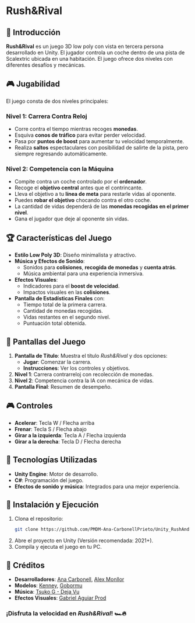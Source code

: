 # Rush&Rival

## 📖 Introducción
**Rush&Rival** es un juego 3D low poly con vista en tercera persona desarrollado en Unity. El jugador controla un coche dentro de una pista de Scalextric ubicada en una habitación. El juego ofrece dos niveles con diferentes desafíos y mecánicas.

## 🎮 Jugabilidad
El juego consta de dos niveles principales:

### Nivel 1: Carrera Contra Reloj
- Corre contra el tiempo mientras recoges **monedas**.
- Esquiva **conos de tráfico** para evitar perder velocidad.
- Pasa por **puntos de boost** para aumentar tu velocidad temporalmente.
- Realiza **saltos** espectaculares con posibilidad de salirte de la pista, pero siempre regresando automáticamente.

### Nivel 2: Competencia con la Máquina
- Compite contra un coche controlado por el **ordenador**.
- Recoge el **objetivo central** antes que el contrincante.
- Lleva el objetivo a tu **línea de meta** para restarle vidas al oponente.
- Puedes **robar el objetivo** chocando contra el otro coche.
- La cantidad de vidas dependerá de las **monedas recogidas en el primer nivel**.
- Gana el jugador que deje al oponente sin vidas.

## 🏆 Características del Juego
- **Estilo Low Poly 3D**: Diseño minimalista y atractivo.
- **Música y Efectos de Sonido**:
  - Sonidos para **colisiones**, **recogida de monedas** y **cuenta atrás**.
  - Música ambiental para una experiencia inmersiva.
- **Efectos Visuales**:
  - Indicadores para el **boost de velocidad**.
  - Impactos visuales en las **colisiones**.
- **Pantalla de Estadísticas Finales** con:
  - Tiempo total de la primera carrera.
  - Cantidad de monedas recogidas.
  - Vidas restantes en el segundo nivel.
  - Puntuación total obtenida.

## 📜 Pantallas del Juego
1. **Pantalla de Título**: Muestra el título *Rush&Rival* y dos opciones:
   - **Jugar**: Comenzar la carrera.
   - **Instrucciones**: Ver los controles y objetivos.
2. **Nivel 1**: Carrera contrarreloj con recolección de monedas.
3. **Nivel 2**: Competencia contra la IA con mecánica de vidas.
4. **Pantalla Final**: Resumen de desempeño.

## 🎮 Controles
- **Acelerar**: Tecla W / Flecha arriba
- **Frenar**: Tecla S / Flecha abajo
- **Girar a la izquierda**: Tecla A / Flecha izquierda
- **Girar a la derecha**: Tecla D / Flecha derecha

## 🔧 Tecnologías Utilizadas
- **Unity Engine**: Motor de desarrollo.
- **C#**: Programación del juego.
- **Efectos de sonido y música**: Integrados para una mejor experiencia.

## 🚀 Instalación y Ejecución
1. Clona el repositorio:
   ```bash
   git clone https://github.com/PMDM-Ana-CarbonellPrieto/Unity_RushAndRival.git
   ```
2. Abre el proyecto en Unity (Versión recomendada: 2021+).
3. Compila y ejecuta el juego en tu PC.

## 👥 Créditos
- **Desarrolladores**: [Ana Carbonell](https://github.com/AnaDAW), [Alex Monllor](https://github.com/AlexMonllor)
- **Modelos**: [Kenney](https://kenney.nl/), [Gobormu](https://gobormu.itch.io/)
- **Música**: [Tsuko G - Deja Vu](https://www.youtube.com/watch?v=2aeICPCF-nI)
- **Efectos Visuales**: [Gabriel Aguiar Prod](https://www.gabrielaguiarprod.com/)

### ¡Disfruta la velocidad en *Rush&Rival*! 🏎️🔥